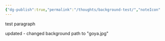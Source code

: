 ```yaml
---
{"dg-publish":true,"permalink":"/thoughts/background-test/","noteIcon":""}
---
```


test paragraph 

updated - changed background path to "goya.jpg"